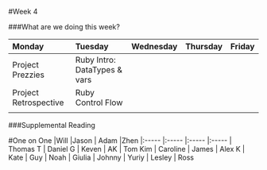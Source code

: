 #Week 4

###What are we doing this week?

|Monday           | Tuesday         |Wednesday        |Thursday         |  Friday
|:-----           |:-----           |:-----           |:-----           |:-----
| Project Prezzies| Ruby Intro: DataTypes & vars         |                 |                 |
| Project Retrospective| Ruby Control Flow
|                 |

###Supplemental Reading

#One on One
|Will           |Jason           | Adam        |Zhen
|:-----          |:-----         |:-----      |:-----
| Thomas T       | Daniel G      | Keven      | AK 
| Tom Kim        | Caroline      | James      | Alex K 
| Kate           | Guy           | Noah       | Giulia 
| Johnny         | Yuriy         | Lesley     | Ross

